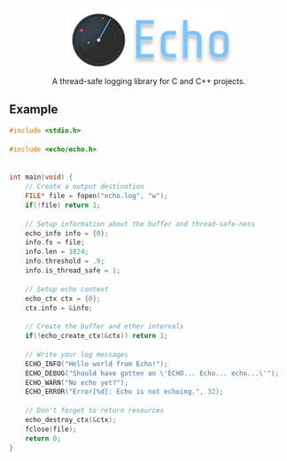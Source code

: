 <div align="center">
    <img src="./assets/logo.svg" width="300px">
    <p>A thread-safe logging library for C and C++ projects.</p>
</div>

## Example

```c
#include <stdio.h>

#include <echo/echo.h>


int main(void) {
    // Create a output destination
    FILE* file = fopen("echo.log", "w");
    if(!file) return 1;

    // Setup information about the buffer and thread-safe-ness
    echo_info info = {0};
    info.fs = file;
    info.len = 1024;
    info.threshold = .9;
    info.is_thread_safe = 1;

    // Setup echo context
    echo_ctx ctx = {0};
    ctx.info = &info;

    // Create the buffer and other internals
    if(!echo_create_ctx(&ctx)) return 1;

    // Write your log messages
    ECHO_INFO("Hello world from Echo!");
    ECHO_DEBUG("Should have gotten an \'ECHO... Echo... echo...\'");
    ECHO_WARN("No echo yet?");
    ECHO_ERROR("Error[%d]: Echo is not echoing.", 32);

    // Don't forget to return resources
    echo_destroy_ctx(&ctx);
    fclose(file);
    return 0;
}
```
